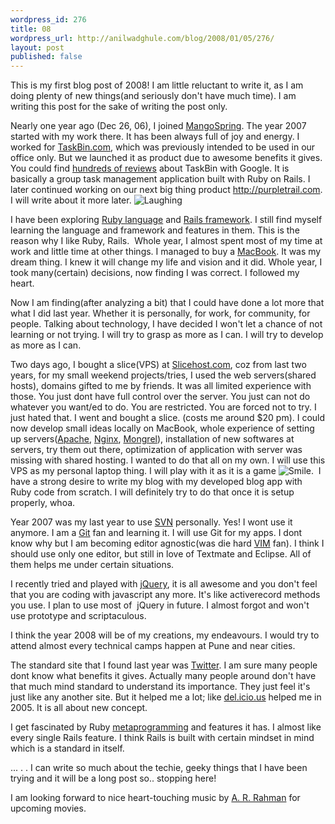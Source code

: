 ```yaml
---
wordpress_id: 276
title: 08
wordpress_url: http://anilwadghule.com/blog/2008/01/05/276/
layout: post
published: false
---
```

This is my first blog post of 2008! I am little reluctant to write it, as I am doing plenty of new things(and seriously don't have much time). I am writing this post for the sake of writing the post only.

Nearly one year ago (Dec 26, 06), I joined <a href="http://mangospring.com">MangoSpring</a>. The year 2007 started with my work there. It has been always full of joy and energy. I worked for <a href="http://www.taskbin.com">TaskBin.com</a>, which was previously intended to be used in our office only. But we launched it as product due to awesome benefits it gives. You could find <a href="http://google.com/search?hl=en&amp;q=taskbin">hundreds of reviews</a> about TaskBin with Google. It is basically a group task management application built with Ruby on Rails. I later continued working on our next big thing product <a href="http://purpletrail.com">http://purpletrail.com</a>. I will write about it more later. <img title="Laughing" src="http://anilwadghule.com/blog/wp-includes/js/tinymce/plugins/emotions/images/smiley-laughing.gif" border="0" alt="Laughing" />

I have been exploring <a href="http://ruby-lang.org">Ruby language</a> and <a href="http://rubyonrails.com">Rails framework</a>. I still find myself learning the language and framework and features in them. This is the reason why I like Ruby, Rails.  Whole year, I almost spent most of my time at work and little time at other things. I managed to buy a <a href="http://apple.com/macbook">MacBook</a>. It was my dream thing. I knew it will change my life and vision and it did. Whole year, I took many(certain) decisions, now finding I was correct. I followed my heart. 

Now I am finding(after analyzing a bit) that I could have done a lot more that what I did last year. Whether it is personally, for work, for community, for people. Talking about technology, I have decided I won't let a chance of not learning or not trying. I will try to grasp as more as I can. I will try to develop as more as I can.

Two days ago, I bought a slice(VPS) at <a href="http://slicehost.com">Slicehost.com</a>, coz from last two years, for my small weekend projects/tries, I used the web servers(shared hosts), domains gifted to me by friends. It was all limited experience with those. You just dont have full control over the server. You just can not do whatever you want/ed to do. You are restricted. You are forced not to try. I just hated that. I went and bought a slice. (costs me around $20 pm). I could now develop small ideas locally on MacBook,  whole experience of setting up servers(<a href="http://httpd.apache.org">Apache</a>, <a href="http://nginx.net">Nginx</a>, <a href="http://mongrel.rubyforge.org">Mongrel</a>), installation of new softwares at servers, try them out there, optimization of application with server was missing with shared hosting. I wanted to do that all on my own. I will use this VPS as my personal laptop thing. I will play with it as it is a game <img title="Smile" src="http://anilwadghule.com/blog/wp-includes/js/tinymce/plugins/emotions/images/smiley-smile.gif" border="0" alt="Smile" />.  I have a strong desire to write my blog with my developed blog app with Ruby code from scratch. I will definitely try to do that once it is setup properly, whoa.

Year 2007 was my last year to use <a href="http://subversion.tigris.org">SVN</a> personally. Yes! I wont use it anymore. I am a <a href="http://git.or.z">Git</a> fan and learning it. I will use Git for my apps. I dont know why but I am becoming editor agnostic(was die hard <a href="http://vim.org">VIM</a> fan). I think I should use only one editor, but still in love of Textmate and Eclipse. All of them helps me under certain situations.

I recently tried and played with <a href="http://jquery.com">jQuery</a>, it is all awesome and you don't feel that you are coding with javascript any more. It's like activerecord methods you use. I plan to use most of  jQuery in future. I almost forgot and won't use prototype and scriptaculous. 

I think the year 2008 will be of my creations, my endeavours. I would try to attend almost every technical camps happen at Pune and near cities. 

The standard site that I found last year was <a href="http://twitter.com">Twitter</a>. I am sure many people dont know what benefits it gives. Actually many people around don't have that much mind standard to understand its importance. They just feel it's just like any another site. But it helped me a lot; like <a href="http://del.icio.us">del.icio.us</a> helped me in 2005. It is all about new concept.

I get fascinated by Ruby <a href="http://en.wikipedia.org/wiki/Metaprogramming">metaprogramming</a> and features it has. I almost like every single Rails feature. I think Rails is built with certain mindset in mind which is a standard in itself.  

... . . I can write so much about the techie, geeky things that I have been trying and it will be a long post so.. stopping here! 

I am looking forward to nice heart-touching music by <a href="http://www.imdb.com/name/nm0006246">A. R. Rahman</a> for upcoming movies.
